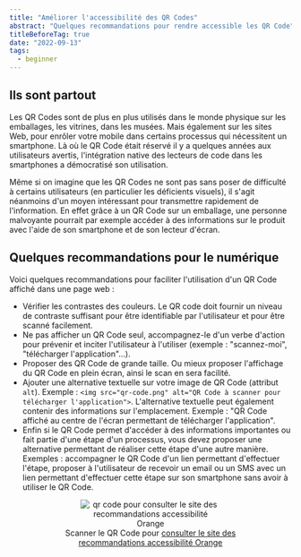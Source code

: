 ```yaml
---
title: "Améliorer l'accessibilité des QR Codes"
abstract: "Quelques recommandations pour rendre accessible les QR Code"
titleBeforeTag: true
date: "2022-09-13"
tags:
  - beginner
---
```


## Ils sont partout

Les QR Codes sont de plus en plus utilisés dans le monde physique sur les emballages, les vitrines, dans les musées. Mais également sur les sites Web, pour enrôler votre mobile dans certains processus qui nécessitent un smartphone. Là où le QR Code était réservé il y a quelques années aux utilisateurs avertis, l'intégration native des lecteurs de code dans les smartphones a démocratisé son utilisation.

Même si on imagine que les QR Codes ne sont pas sans poser de difficulté à certains utilisateurs (en particulier les déficients visuels), il s'agit néanmoins d'un moyen intéressant pour transmettre rapidement de l'information. En effet grâce à un QR Code sur un emballage, une personne malvoyante pourrait par exemple accéder à des informations sur le produit avec l'aide de son smartphone et de son lecteur d'écran.

## Quelques recommandations pour le numérique

Voici quelques recommandations pour faciliter l'utilisation d'un QR Code affiché dans une page web :
- Vérifier les contrastes des couleurs. Le QR code doit fournir un niveau de contraste suffisant pour être identifiable par l'utilisateur et pour être scanné facilement.
- Ne pas afficher un QR Code seul, accompagnez-le d'un verbe d'action pour prévenir et inciter l'utilisateur à l'utiliser (exemple : "scannez-moi", "télécharger l'application"...).
- Proposer des QR Code de grande taille. Ou mieux proposer l'affichage du QR Code en plein écran, ainsi le scan en sera facilité.
- Ajouter une alternative textuelle sur votre image de QR Code (attribut `alt`). Exemple : `<img src="qr-code.png" alt="QR Code à scanner pour télécharger l'application">`. L'alternative textuelle peut également contenir des informations sur l'emplacement. Exemple : "QR Code affiché au centre de l'écran permettant de télécharger l'application".
- Enfin si le QR Code permet d'accéder à des informations importantes ou fait partie d'une étape d'un processus, vous devez proposer une alternative permettant de réaliser cette étape d'une autre manière. Exemples : accompagner le QR Code d'un lien permettant d'effectuer l'étape, proposer à l'utilisateur de recevoir un email ou un SMS avec un lien permettant d'effectuer cette étape sur son smartphone sans avoir à utiliser le QR Code.

<figure style="text-align: center;">
  <img class="img-fluid" style="max-width: 250px" src="../images/qr-code/qr-code.png" alt="qr code pour consulter le site des recommandations accessibilité Orange">
  <figcaption>Scanner le QR Code pour <a href="https://a11y-guidelines.orange.com/">consulter le site des recommandations accessibilité Orange</a></figcaption>
</figure>